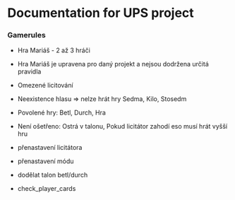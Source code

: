 # Documentation for UPS project

### Gamerules
- Hra Mariáš - 2 až 3 hráči
- Hra Mariáš je upravena pro daný projekt a nejsou dodržena určitá pravidla
- Omezené licitování
- Neexistence hlasu => nelze hrát hry Sedma, Kilo, Stosedm
- Povolené hry: Betl, Durch, Hra
- Není ošetřeno: Ostrá v talonu, Pokud licitátor zahodí eso musí hrát vyšší hru

- přenastavení licitátora
- přenastavení módu
- dodělat talon betl/durch
- check_player_cards